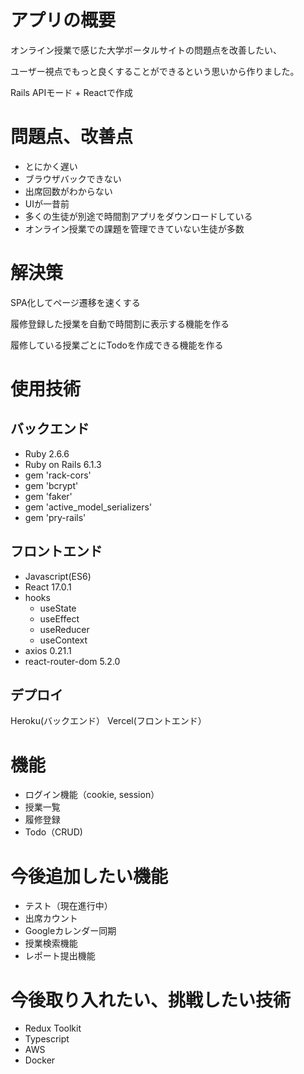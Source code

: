 # アプリの概要

オンライン授業で感じた大学ポータルサイトの問題点を改善したい、

ユーザー視点でもっと良くすることができるという思いから作りました。

Rails APIモード + Reactで作成

# 問題点、改善点

- とにかく遅い
- ブラウザバックできない
- 出席回数がわからない
- UIが一昔前
- 多くの生徒が別途で時間割アプリをダウンロードしている
- オンライン授業での課題を管理できていない生徒が多数

# 解決策

SPA化してページ遷移を速くする

履修登録した授業を自動で時間割に表示する機能を作る

履修している授業ごとにTodoを作成できる機能を作る

# 使用技術

## バックエンド

- Ruby 2.6.6
- Ruby on Rails 6.1.3
- gem 'rack-cors'
- gem 'bcrypt'
- gem 'faker'
- gem 'active_model_serializers'
- gem 'pry-rails'

## フロントエンド

- Javascript(ES6)
- React 17.0.1
- hooks
  - useState
  - useEffect
  - useReducer
  - useContext
- axios 0.21.1
- react-router-dom 5.2.0

## デプロイ

Heroku(バックエンド）
Vercel(フロントエンド）

# 機能

-  ログイン機能（cookie, session）
-  授業一覧
-  履修登録
-  Todo（CRUD)

# 今後追加したい機能

-  テスト（現在進行中）
-  出席カウント
-  Googleカレンダー同期
-  授業検索機能
-  レポート提出機能


# 今後取り入れたい、挑戦したい技術

-  Redux Toolkit
-  Typescript
-  AWS
-  Docker
